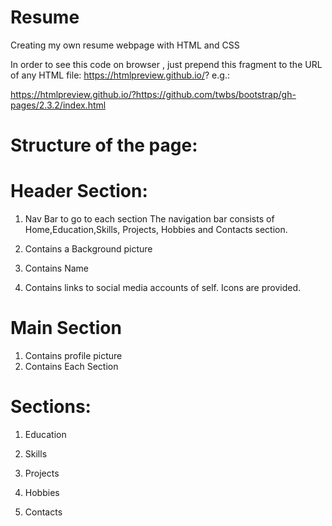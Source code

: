 # Resume
Creating my own resume webpage with HTML and CSS


 In order to see this code on browser , just prepend this fragment to the URL of any HTML file: https://htmlpreview.github.io/? e.g.:

https://htmlpreview.github.io/?https://github.com/twbs/bootstrap/gh-pages/2.3.2/index.html

# Structure of the page:

# Header Section: 
 1) Nav Bar to go to each section
    The navigation bar consists of Home,Education,Skills, Projects, Hobbies and Contacts section.

 2) Contains a Background picture

 3) Contains Name

 4) Contains links to social media accounts of self. Icons are provided.


# Main Section

 1) Contains profile picture
 2) Contains Each Section
 
 # Sections:
 
   1) Education
   
   2) Skills
   
   3) Projects
   
   4) Hobbies
   
   5) Contacts



